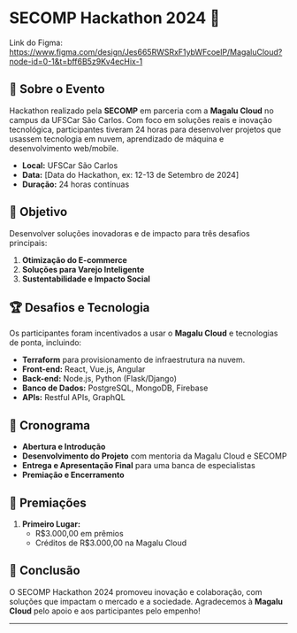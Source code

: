 # SECOMP Hackathon 2024 🚀
Link do Figma: https://www.figma.com/design/Jes665RWSRxF1ybWFcoelP/MagaluCloud?node-id=0-1&t=bff6B5z9Kv4ecHix-1

## 📍 Sobre o Evento

Hackathon realizado pela **SECOMP** em parceria com a **Magalu Cloud** no campus da UFSCar São Carlos. Com foco em soluções reais e inovação tecnológica, participantes tiveram 24 horas para desenvolver projetos que usassem tecnologia em nuvem, aprendizado de máquina e desenvolvimento web/mobile.

- **Local:** UFSCar São Carlos
- **Data:** [Data do Hackathon, ex: 12-13 de Setembro de 2024]
- **Duração:** 24 horas contínuas

## 🎯 Objetivo

Desenvolver soluções inovadoras e de impacto para três desafios principais:

1. **Otimização do E-commerce**
2. **Soluções para Varejo Inteligente**
3. **Sustentabilidade e Impacto Social**

## 🏆 Desafios e Tecnologia

Os participantes foram incentivados a usar o **Magalu Cloud** e tecnologias de ponta, incluindo:

- **Terraform** para provisionamento de infraestrutura na nuvem.
- **Front-end:** React, Vue.js, Angular
- **Back-end:** Node.js, Python (Flask/Django)
- **Banco de Dados:** PostgreSQL, MongoDB, Firebase
- **APIs:** Restful APIs, GraphQL

## 📅 Cronograma

- **Abertura e Introdução**
- **Desenvolvimento do Projeto** com mentoria da Magalu Cloud e SECOMP
- **Entrega e Apresentação Final** para uma banca de especialistas
- **Premiação e Encerramento**

## 🏅 Premiações

1. **Primeiro Lugar:**
   - R$3.000,00 em prêmios
   - Créditos de R$3.000,00 na Magalu Cloud

## 🎉 Conclusão

O SECOMP Hackathon 2024 promoveu inovação e colaboração, com soluções que impactam o mercado e a sociedade. Agradecemos à **Magalu Cloud** pelo apoio e aos participantes pelo empenho!

---
